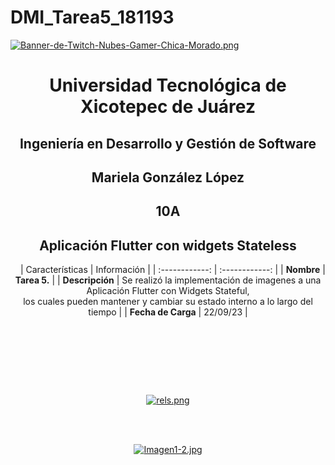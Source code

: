 # DMI_Tarea5_181193

[![Banner-de-Twitch-Nubes-Gamer-Chica-Morado.png](https://i.postimg.cc/15q3LFXF/Banner-de-Twitch-Nubes-Gamer-Chica-Morado.png)](https://postimg.cc/MvzwBvyZ)

<div align="center">
  
# Universidad Tecnológica de Xicotepec de Juárez


## Ingeniería en Desarrollo y Gestión de Software
## Mariela González López
## 10A
## Aplicación Flutter con widgets Stateless

&nbsp;
&nbsp;
|  Características |  Información |
| :------------: | :------------: |
| **Nombre**  |  **Tarea 5.**  |
| **Descripción**  | Se realizó la implementación de imagenes a una Aplicación Flutter con Widgets Stateful, <br> los cuales pueden mantener y cambiar su estado interno a lo largo del tiempo   |
|  **Fecha de Carga** | 22/09/23  |

&nbsp;
&nbsp;

&nbsp;
&nbsp;

<br>
<br>

[![rels.png](https://i.postimg.cc/0jzfXtVG/rels.png)](https://postimg.cc/N2wm5xqL)

<br>
<br>

[![Imagen1-2.jpg](https://i.postimg.cc/x1swjyVj/Imagen1-2.jpg)](https://postimg.cc/0zwWcSNh)
